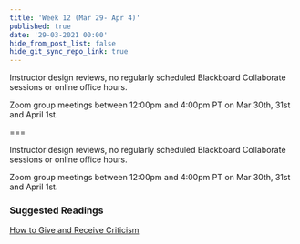 ```yaml
---
title: 'Week 12 (Mar 29- Apr 4)'
published: true
date: '29-03-2021 00:00'
hide_from_post_list: false
hide_git_sync_repo_link: true
---
```


Instructor design reviews, no regularly scheduled Blackboard Collaborate sessions or online office hours.

Zoom group meetings between 12:00pm and 4:00pm PT on Mar 30th, 31st and April 1st.

===

Instructor design reviews, no regularly scheduled Blackboard Collaborate sessions or online office hours.

Zoom group meetings between 12:00pm and 4:00pm PT on Mar 30th, 31st and April 1st.

### Suggested Readings  
[How to Give and Receive Criticism](http://scottberkun.com/essays/35-how-to-give-and-receive-criticism/)  
